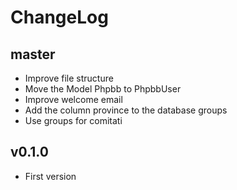 # ChangeLog

## master
- Improve file structure
- Move the Model Phpbb to PhpbbUser
- Improve welcome email
- Add the column province to the database groups
- Use groups for comitati

## v0.1.0
- First version
